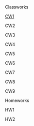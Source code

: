 Classworks

[CW1](https://github.com/Ahmadkaramahmedoglu1/AdvancedPrograming/blob/main/CW%231%20--%20Browser%20tools/cw1.PNG)

CW2


CW3

CW4

CW5

CW6

CW7

CW8

CW9

Homeworks

HW1

HW2



    

